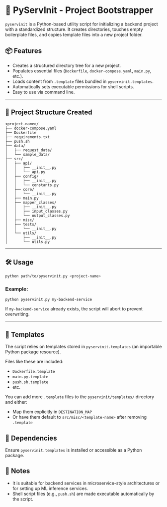 # 🚀 PyServInit - Project Bootstrapper

`pyservinit` is a Python-based utility script for initializing a backend project with a standardized structure. It creates directories, touches empty boilerplate files, and copies template files into a new project folder.

## 📦 Features

* Creates a structured directory tree for a new project.
* Populates essential files (`Dockerfile`, `docker-compose.yaml`, `main.py`, etc.).
* Loads content from `.template` files bundled in `pyservinit.templates`.
* Automatically sets executable permissions for shell scripts.
* Easy to use via command line.

---

## 📁 Project Structure Created

```
<project-name>/
├── docker-compose.yaml
├── Dockerfile
├── requirements.txt
├── push.sh
├── data/
│   ├── request_data/
│   └── sample_data/
├── src/
│   ├── api/
│   │   ├── __init__.py
│   │   └── api.py
│   ├── config/
│   │   ├── __init__.py
│   │   └── constants.py
│   ├── core/
│   │   └── __init__.py
│   ├── main.py
│   ├── mapper_classes/
│   │   ├── __init__.py
│   │   ├── input_classes.py
│   │   └── output_classes.py
│   ├── misc/
│   ├── tests/
│   │   └── __init__.py
│   └── utils/
│       ├── __init__.py
│       └── utils.py
```

---

## 🛠 Usage

```bash
python path/to/pyservinit.py <project-name>
```

### Example:

```bash
python pyservinit.py my-backend-service
```

If `my-backend-service` already exists, the script will abort to prevent overwriting.

---

## 📄 Templates

The script relies on templates stored in `pyservinit.templates` (an importable Python package resource).

Files like these are included:

* `Dockerfile.template`
* `main.py.template`
* `push.sh.template`
* etc.

You can add more `.template` files to the `pyservinit/templates/` directory and either:

* Map them explicitly in `DESTINATION_MAP`
* Or have them default to `src/misc/<template-name>` after removing `.template`

## 🧩 Dependencies

Ensure `pyservinit.templates` is installed or accessible as a Python package.

## 📌 Notes

* It is suitable for backend services in microservice-style architectures or for setting up ML inference services.
* Shell script files (e.g., `push.sh`) are made executable automatically by the script.